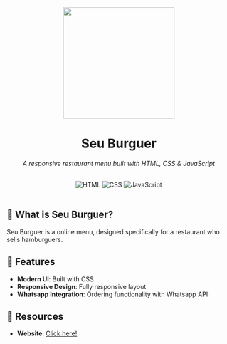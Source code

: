 <div align="center">
  <img src="https://imgur.com/rBUlvCa.png" width="250px"><br/>

  # Seu Burguer

  <p><i>A responsive restaurant menu built with HTML, CSS & JavaScript</i></p>

  <br>

  <div>
    <img src="https://skillicons.dev/icons?i=html" alt="HTML" />
    <img src="https://skillicons.dev/icons?i=css" alt="CSS" />
    <img src="https://skillicons.dev/icons?i=js" alt="JavaScript" />
  </div>
  
  <br>
</div>

## 🧩 What is Seu Burguer?
Seu Burguer is a online menu, designed specifically for a restaurant who sells hamburguers.

## 🚀 Features
- **Modern UI**: Built with CSS
- **Responsive Design**: Fully responsive layout
- **Whatsapp Integration**: Ordering functionality with Whatsapp API

## 🔗 Resources
- **Website**: <a href="https://seu-burguer.vercel.app/">Click here!</a>
